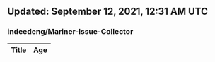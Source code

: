 ## Updated: September 12, 2021, 12:31 AM UTC


### indeedeng/Mariner-Issue-Collector
|**Title**|**Age**|
|:----|:----|